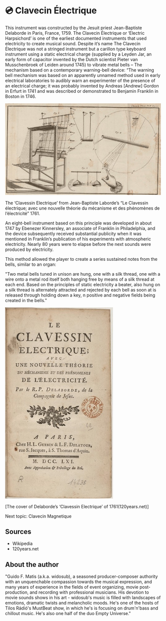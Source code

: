 # 💿 Clavecin Électrique 

This instrument was constructed by the Jesuit priest Jean-Baptiste Delaborde in Paris, France, 1759. The Clavecin Électrique or ‘Electric Harpsichord’ is one of the earliest documented instruments that used electricity to create musical sound. Despite it’s name The Clavecin Électrique was not a stringed instrument but a carillon type keyboard instrument using a static electrical charge (supplied by a Leyden Jar, an early form of capacitor invented by the Dutch scientist Pieter van Musschenbroek of Leiden around 1745) to vibrate metal bells – The mechanism based on a contemporary warning-bell device: “The warning bell mechanism was based on an apparently unnamed method used in early electrical laboratories to audibly warn an experimenter of the presence of an electrical charge; it was probably invented by Andreas [Andrew] Gordon in Erfurt in 1741 and was described or demonstrated to Benjamin Franklin in Boston in 1746.

![Clavecin Électrique](_static/images/clavecin_electrique/clavecin_electrique1.jpg)

The ‘Clavessin Electrique’ from Jean-Baptiste Laborde’s “Le Clavessin électrique; avec une nouvelle théorie du mécanisme et des phénomènes de l’électricité” 1761.


An eight-bell instrument based on this principle was developed in about 1747 by Ebenezer Kinnersley, an associate of Franklin in Philadelphia, and the device subsequently received substantial publicity when it was mentioned in Franklin’s publication of his experiments with atmospheric electricity. Nearly 80 years were to elapse before the next sounds were produced by electricity.

This method allowed the player to create a series sustained notes from the bells, similar to an organ:

"Two metal bells tuned in unison are hung, one with a silk thread, one with a wire onto a metal rod itself both hanging free by means of a silk thread at each end. Based on the principles of static electricity a beater, also hung on a silk thread is alternately attracted and rejected by each bell as soon at is released through holding down a key, n positive and negative fields being created in the bells."

![Clavecin Électrique](_static/images/clavecin_electrique/clavecin_electrique2.jpg)


[The cover of Delaborde’s ‘Clavessin Electrique’ of 1761(120years.net)]
 
Next topic: Clavecin Magnetique 

## Sources

-	Wikipedia
-	120years.net 

## About the author

"Guido F. Matis (a.k.a. widosub), a seasoned producer-composer authority with an unquenchable compassion towards the musical expression, and many years of experience in the fields of event organizing, movie post- production, and recording with professional musicians. His devotion to movie sounds shows in his art - widosub's music is filled with landscapes of emotions, dramatic twists and melancholic moods. He's one of the hosts of Tilos Rádió's MustBeat show, in which he's is focusing on drum'n'bass and chillout music. He's also one half of the duo Empty Universe."
